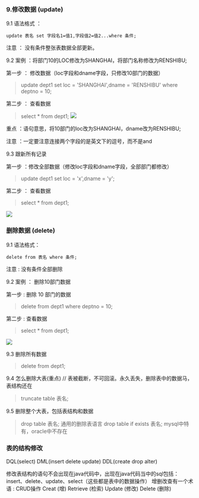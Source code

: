 ### 9.修改数据 (update)

9.1 语法格式 ：

    update 表名 set 字段名1=值1,字段值2=值2...where 条件;

注意 ： 没有条件整张表数据全部更新。

9.2 案例 ：将部门10的LOC修改为SHANGHAI，将部门名称修改为RENSHIBU;

第一步 ： 修改数据（loc字段和dname字段，只修改10部门的数据）
> update dept1 set loc = 'SHANGHAI',dname = 'RENSHIBU' where deptno = 10;

第二步 ： 查看数据
> select * from dept1;
![](https://gitee.com/YunboCheng/imageBad/raw/master/image/20210605192305.png)

重点 ：语句意思，将10部门的loc改为SHANGHAI，dname改为RENSHIBU;

注意 ：一定要注意连接两个字段的是英文下的逗号，而不是and

9.3 跟新所有记录

第一步 ：修改全部数据（修改loc字段和dname字段，全部部门都修改）
> update dept1 set loc = 'x',dname = 'y';

第二步 ： 查看数据
> select * from dept1;

![](https://gitee.com/YunboCheng/imageBad/raw/master/image/20210605195907.png)

### 删除数据  (delete)

9.1 语法格式：

    delete from 表名 where 条件;

注意 : 没有条件全部删除

9.2 案例 ： 删除10部门数据

第一步 : 删除 10 部门的数据
> delete from dept1 where deptno = 10;

第二步 : 查看数据
> select * from dept1;

![](https://gitee.com/YunboCheng/imageBad/raw/master/image/20210605200727.png)

9.3 删除所有数据
> delete from dept1;

9.4 怎么删除大表(重点)
// 表被截断，不可回滚。永久丢失，删除表中的数据马，表结构还在
> truncate table 表名;

9.5 删除整个大表，包括表结构和数据
> drop table 表名; 通用的删除表语言
> drop table if exists 表名; mysql中特有，oracle中不存在

### 表的结构修改

DQL(select) DML(insert delete update) DDL(create drop alter)

修改表结构的语句不会出现在java代码中，出现在java代码当中的sql包括：insert、delete、update、select（这些都是表中的数据操作）
增删改查有一个术语 : CRUD操作
Creat (增) Retrieve (检索) Update (修改) Delete (删除)